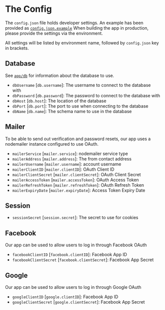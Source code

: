 # The Config

The `config.json` file holds developer settings. 
An example has been provided as [`config.json.example`](config.json.example)
When building the app in production, please provide the settings via the environment.

All settings will be listed by environment name, followed by `config.json` key in brackets.


Database
--------

See [`app/db`](../db) for information about the database to use.

* `dbUsername` [`db.username`]: The username to connect to the database with
* `dbPassword` [`db.password`]: The password to connect to the database with
* `dbHost` [`db.host`]: The location of the database
* `dbPort` [`db.port`]: The port to use when connecting to the database
* `dbName` [`db.name`]: The schema name to use in the database


Mailer
------

To be able to send out verification and password resets, our app uses a nodemailer instance configured to use OAuth.

* `mailerService` [`mailer.service`]: nodemailer service type
* `mailerAddress` [`mailer.address`]: The from contact address
* `mailerUsername` [`mailer.username`]: account username
* `mailerClientID` [`mailer.clientID`]: OAuth Client ID
* `mailerClientSecret` [`mailer.clientSecret`]: OAuth Client Secret
* `mailerAccessToken` [`mailer.accessToken`]: OAuth Access Token
* `mailerRefreshToken` [`mailer.refreshToken`]: OAuth Refresh Token
* `mailerExpiryDate` [`mailer.expiryDate`]: Access Token Expiry Date


Session
-------

* `sessionSecret` [`session.secret`]: The secret to use for cookies


Facebook
--------

Our app can be used to allow users to log in through Facebook OAuth 

* `facebookClientID` [`facebook.clientID`]: Facebook App ID
* `facebookClientSecret` [`facebook.clientSecret`]: Facebook App Secret


Google
------

Our app can be used to allow users to log in through Google OAuth

* `googleClientID` [`google.clientID`]: Facebook App ID
* `googleClientSecret` [`google.clientSecret`]: Facebook App Secret


